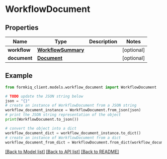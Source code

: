 # WorkflowDocument


## Properties

Name | Type | Description | Notes
------------ | ------------- | ------------- | -------------
**workflow** | [**WorkflowSummary**](WorkflowSummary.md) |  | [optional] 
**document** | [**Document**](Document.md) |  | [optional] 

## Example

```python
from formkiq_client.models.workflow_document import WorkflowDocument

# TODO update the JSON string below
json = "{}"
# create an instance of WorkflowDocument from a JSON string
workflow_document_instance = WorkflowDocument.from_json(json)
# print the JSON string representation of the object
print(WorkflowDocument.to_json())

# convert the object into a dict
workflow_document_dict = workflow_document_instance.to_dict()
# create an instance of WorkflowDocument from a dict
workflow_document_from_dict = WorkflowDocument.from_dict(workflow_document_dict)
```
[[Back to Model list]](../README.md#documentation-for-models) [[Back to API list]](../README.md#documentation-for-api-endpoints) [[Back to README]](../README.md)


